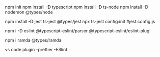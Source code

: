 npm init
npm install -D typescript
npm install -D ts-node
npm install -D nodemon @types/node

npm install -D jest ts-jest @types/jest
npx ts-jest config:init #jest.config.js

npm i -D eslint @typescript-eslint/parser @typescript-eslint/eslint-plugi

npm i ramda @types/ramda

vs code plugin
-prettier
-ESlint
